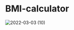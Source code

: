 # BMI-calculator
![2022-03-03 (10)](https://user-images.githubusercontent.com/105160104/184010867-12cb3b14-4771-463d-8e78-ded7da4c3c19.png)
